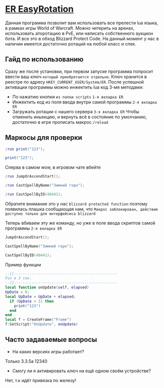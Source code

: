 # [ER EasyRotation](http://easyrotation.pro)
Данная программа позволит вам использовать все прелести lua языка, в рамках игры World of Warcraft. Можно читерить на аренах, использовать аторотацию в PvE, или написать собственного аукцион бота. И все это в обход Blizzard Protect Code.
На данный момент у нас в наличии имеется достаточно ротаций на любой класс и спек.

## Гайд по использованию
Сразу же после установки, при первом запуске программа попросит ввести ваш ключ `который приобретается отдельно`.
Ключ хранится в реестре по адресу `HKEY_CURRENT_USER/System/ER`. После успешной активации программы можно инжектить lua код 3-мя методами:
- По нажатию кнопки `из папки scripts` `1-я вкладка ER`
- Инжектить код из поля ввода внутри самой программы `2-я вкладка ER`
- Загружать ротации с нашего сервера `3-я вкладка ER`
Чтобы отменить иньекцию, и вернуть всё в состояние по умолчанию, достаточно в игре прописать макрос `/reload`

## Маркосы для проверки
```lua
/run print("123");
```
```lua
print("123");
```
Сперва в самом wow, в игровом чате вбейте
```lua
/run JumpOrAscendStart();
```
```lua
/run CastSpellByName("Зимний горн");
```
```lua
/run CastSpellByID(48441);
```
Обратите внимание это у нас `blizzard protected function` поэтому появилась плашка сообщающая нам, что `Макрос заблокирован, действие доступно только для интерфейсиса blizzard`

Теперь вбиваем эту же команду, но уже в поле ввода скриптов самой программы `2-я вкладка ER`
```lua
JumpOrAscendStart();
```
```lua
CastSpellByName("Зимний горн");
```
```lua
CastSpellByID(48441);
```
Пример функции
```lua
--[[-----------------------------------------------
Раз в 3 сек.
--]]-----------------------------------------------
local function onUpdate(self, elapsed)
UpDate = 0;
local UpDate = UpDate + elapsed;
  if (UpDate > 3) then
    print("123")
  end
end
local f = CreateFrame("Frame")
f:SetScript("OnUpdate", onUpdate)
```

## Часто задаваемые вопросы
- На каких версиях игры работает?

Только 3.3.5а 12340

- Смогу ли я активировать ключ на ещё одном своём устройстве?

Нет, т.к идёт привязка по железу!
